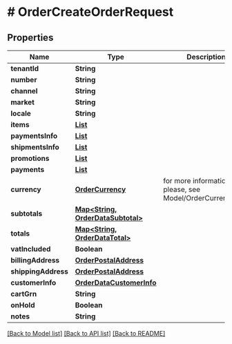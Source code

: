 # # OrderCreateOrderRequest


## Properties 


Name | Type | Description | Notes
------------ | ------------- | ------------- | -------------
**tenantId**| **String** |   | [optional]
**number**| **String** |   | [optional]
**channel**| **String** |   | [optional]
**market**| **String** |   | [optional]
**locale**| **String** |   | [optional]
**items**| [**List<OrderOrderDataItem>**](OrderOrderDataItem.md) |   | [optional]
**paymentsInfo**| [**List<OrderDataPaymentInfo>**](OrderDataPaymentInfo.md) |   | [optional]
**shipmentsInfo**| [**List<OrderDataShipmentInfo>**](OrderDataShipmentInfo.md) |   | [optional]
**promotions**| [**List<OrderDataPromotionInfo>**](OrderDataPromotionInfo.md) |   | [optional]
**payments**| [**List<CreateOrderRequestInitialPayment>**](CreateOrderRequestInitialPayment.md) |   | [optional]
**currency**| [**OrderCurrency**](OrderCurrency.md) |  for more information please, see Model/OrderCurrency.php  | [optional] [default to OrderCurrency.XXX]
**subtotals**| [**Map<String, OrderDataSubtotal>**](OrderDataSubtotal.md) |   | [optional] [default to new HashMap<>()]
**totals**| [**Map<String, OrderDataTotal>**](OrderDataTotal.md) |   | [optional] [default to new HashMap<>()]
**vatIncluded**| **Boolean** |   | [optional]
**billingAddress**| [**OrderPostalAddress**](OrderPostalAddress.md) |   | [optional]
**shippingAddress**| [**OrderPostalAddress**](OrderPostalAddress.md) |   | [optional]
**customerInfo**| [**OrderDataCustomerInfo**](OrderDataCustomerInfo.md) |   | [optional]
**cartGrn**| **String** |   | [optional]
**onHold**| **Boolean** |   | [optional]
**notes**| **String** |   | [optional]


[[Back to Model list]](../../README.md#models) [[Back to API list]](../../README.md#endpoints) [[Back to README]](../../README.md)

